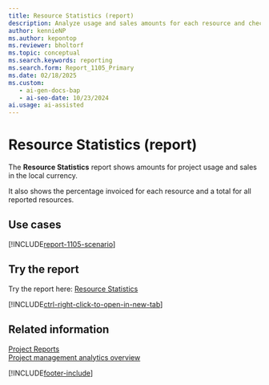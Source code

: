 ```yaml
---
title: Resource Statistics (report)
description: Analyze usage and sales amounts for each resource and check the percentage invoiced on your projects.
author: kennieNP
ms.author: kepontop
ms.reviewer: bholtorf
ms.topic: conceptual
ms.search.keywords: reporting
ms.search.form: Report_1105_Primary
ms.date: 02/18/2025
ms.custom:
   - ai-gen-docs-bap
   - ai-seo-date: 10/23/2024
ai.usage: ai-assisted
---
```


# Resource Statistics (report)

The **Resource Statistics** report shows amounts for project usage and sales in the local currency. 

It also shows the percentage invoiced for each resource and a total for all reported resources.

## Use cases

[!INCLUDE[report-1105-scenario](../includes/report-1105-scenario-include.md)]

## Try the report

Try the report here: [Resource Statistics](https://businesscentral.dynamics.com?report=1105)

[!INCLUDE[ctrl-right-click-to-open-in-new-tab](../includes/ctrl-right-click-to-open-in-new-tab.md)]

## Related information

[Project Reports](../project-reports.md)  
[Project management analytics overview](../projects-analytics-overview.md)  

[!INCLUDE[footer-include](../includes/footer-banner.md)]